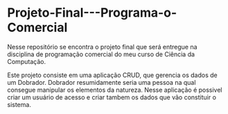 # Projeto-Final---Programa-o-Comercial

Nesse repositório se encontra o projeto final que será entregue na disciplina de programação comercial do meu curso de Ciência da Computação.

Este projeto consiste em uma aplicação CRUD, que gerencia os dados de um Dobrador. Dobrador resumidamente seria uma pessoa na qual consegue 
manipular os elementos da natureza.
Nesse aplicação é possivel criar um usuário de acesso e criar tambem os dados que vão constituir o sistema. 
